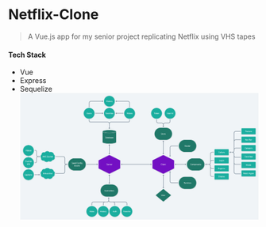 # Netflix-Clone

> A Vue.js app for my senior project replicating Netflix using VHS tapes

#### Tech Stack
* Vue
* Express
* Sequelize
![Project Map](https://github.com/BrenanMarenger/Capstone-Project/blob/main/ProjectMap.png)
